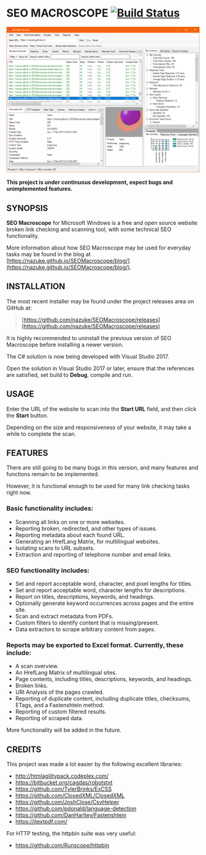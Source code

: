 # SEO MACROSCOPE [![Build Status](https://travis-ci.org/nazuke/SEOMacroscope.svg?branch=master)](https://travis-ci.org/nazuke/SEOMacroscope)

![SEO Macroscope application window](docs/media/screenshots/seo-macroscope-main-window-v1.7.6.png "SEO Macroscope application window")

**This project is under continuous development, expect bugs and unimplemented features.**

## SYNOPSIS

**SEO Macroscope** for Microsoft Windows is a free and open source website broken link checking and scanning tool, with some technical SEO functionality.

More information about how SEO Macroscope may be used for everyday tasks may be found in the blog at [https://nazuke.github.io/SEOMacroscope/blog/](https://nazuke.github.io/SEOMacroscope/blog/).

## INSTALLATION

The most recent installer may be found under the project releases area on GitHub at:

> [https://github.com/nazuke/SEOMacroscope/releases](https://github.com/nazuke/SEOMacroscope/releases)

It is highly recommended to uninstall the previous version of SEO Macroscope before installing a newer version.

The C# solution is now being developed with Visual Studio 2017.

Open the solution in Visual Studio 2017 or later, ensure that the references are satisfied, set build to **Debug**, compile and run.

## USAGE

Enter the URL of the website to scan into the **Start URL** field, and then click the **Start** button.

Depending on the size and responsiveness of your website, it may take a while to complete the scan.

## FEATURES

There are still going to be many bugs in this version, and many features and functions remain to be implemented.

However, it is functional enough to be used for many link checking tasks right now.

### Basic functionality includes:

* Scanning all links on one or more websites.
* Reporting broken, redirected, and other types of issues.
* Reporting metadata about each found URL.
* Generating an HrefLang Matrix, for multilingual websites.
* Isolating scans to URL subsets.
* Extraction and reporting of telephone number and email links.

### SEO functionality includes:

* Set and report acceptable word, character, and pixel lengths for titles.
* Set and report acceptable word, character lengths for descriptions.
* Report on titles, descriptions, keywords, and headings.
* Optionally generate keyword occurrences across pages and the entire site.
* Scan and extract metadata from PDFs.
* Custom filters to identify content that is missing/present.
* Data extractors to scrape arbitrary content from pages.

### Reports may be exported to Excel format. Currently, these include:

* A scan overview.
* An HrefLang Matrix of multilingual sites.
* Page contents, including titles, descriptions, keywords, and headings.
* Broken links.
* URI Analysis of the pages crawled.
* Reporting of duplicate content, including duplicate titles, checksums, ETags, and a Fastenshtein method.
* Reporting of custom filtered results.
* Reporting of scraped data.

More functionality will be added in the future.

## CREDITS

This project was made a lot easier by the following excellent libraries:

* http://htmlagilitypack.codeplex.com/
* https://bitbucket.org/cagdas/robotstxt
* https://github.com/TylerBrinks/ExCSS
* https://github.com/ClosedXML/ClosedXML
* https://github.com/JoshClose/CsvHelper
* https://github.com/pdonald/language-detection
* https://github.com/DanHarltey/Fastenshtein
* https://itextpdf.com/

For HTTP testing, the httpbin suite was very useful:

* https://github.com/Runscope/httpbin
